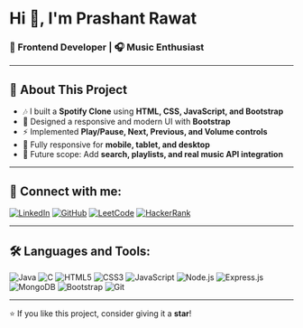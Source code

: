 # Hi 👋, I'm Prashant Rawat  

### 🎵 Frontend Developer | 🎧 Music Enthusiast  

---

## 🌟 About This Project
- 🎶 I built a **Spotify Clone** using **HTML, CSS, JavaScript, and Bootstrap**  
- 🎨 Designed a responsive and modern UI with **Bootstrap**  
- ⚡ Implemented **Play/Pause, Next, Previous, and Volume controls**  
- 📱 Fully responsive for **mobile, tablet, and desktop**  
- 🚀 Future scope: Add **search, playlists, and real music API integration**  

---

## 🤝 Connect with me:

[![LinkedIn](https://img.shields.io/badge/LinkedIn-0A66C2?logo=linkedin&logoColor=white)](https://www.linkedin.com/in/prashant-rawat-3a2579318/) 
[![GitHub](https://img.shields.io/badge/GitHub-181717?logo=github&logoColor=white)](https://github.com/PRASHANT98178/) 
[![LeetCode](https://img.shields.io/badge/LeetCode-FFA116?logo=leetcode&logoColor=white)](https://leetcode.com/u/Prashant121102/) 
[![HackerRank](https://img.shields.io/badge/HackerRank-00EA64?logo=hackerrank&logoColor=white)](https://www.hackerrank.com)

---

## 🛠️ Languages and Tools:

![Java](https://img.shields.io/badge/Java-ED8B00?logo=openjdk&logoColor=white) 
![C](https://img.shields.io/badge/C-00599C?logo=c&logoColor=white) 
![HTML5](https://img.shields.io/badge/HTML5-E34F26?logo=html5&logoColor=white) 
![CSS3](https://img.shields.io/badge/CSS3-1572B6?logo=css3&logoColor=white) 
![JavaScript](https://img.shields.io/badge/JavaScript-F7DF1E?logo=javascript&logoColor=black) 
![Node.js](https://img.shields.io/badge/Node.js-339933?logo=node.js&logoColor=white) 
![Express.js](https://img.shields.io/badge/Express.js-000000?logo=express&logoColor=white) 
![MongoDB](https://img.shields.io/badge/MongoDB-47A248?logo=mongodb&logoColor=white) 
![Bootstrap](https://img.shields.io/badge/Bootstrap-7952B3?logo=bootstrap&logoColor=white) 
![Git](https://img.shields.io/badge/Git-F05032?logo=git&logoColor=white)

 

---

⭐ If you like this project, consider giving it a **star**!
